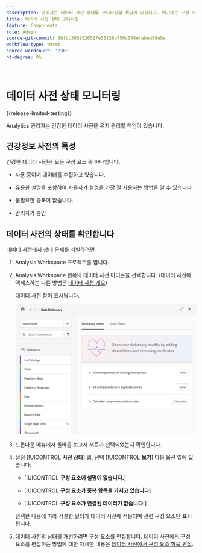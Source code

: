 ```yaml
---
description: 관리자는 데이터 사전 상태를 모니터링할 책임이 있습니다. 여기에는 구성 요소가 데이터를 수집 중인지, 승인되었는지, 설명이 들어 있는지, 그리고 중복되지 않았는지 등이 포함됩니다.
title: 데이터 사전 상태 모니터링
feature: Components
role: Admin
source-git-commit: 5bfbc3059526527e35f26b750d048efebee68e9e
workflow-type: tm+mt
source-wordcount: '236'
ht-degree: 0%

---
```


# 데이터 사전 상태 모니터링

{{release-limited-testing}}

Analytics 관리자는 건강한 데이터 사전을 유지 관리할 책임이 있습니다.

## 건강정보 사전의 특성

건강한 데이터 사전은 모든 구성 요소 중 하나입니다.

* 사용 중이며 데이터를 수집하고 있습니다.

* 유용한 설명을 포함하여 사용자가 설명을 가장 잘 사용하는 방법을 알 수 있습니다

* 불필요한 중복이 없습니다.

* 관리자가 승인

## 데이터 사전의 상태를 확인합니다

데이터 사전에서 상태 문제를 식별하려면

1. Analysis Workspace 프로젝트를 엽니다.

1. Analysis Workspace 왼쪽의 데이터 사전 아이콘을 선택합니다. (데이터 사전에 액세스하는 다른 방법은 [데이터 사전 개요](/help/analyze/analysis-workspace/components/data-dictionary/data-dictionary-overview.md))

   데이터 사전 창이 표시됩니다.

   ![데이터 사전 관리 보기](assets/data-dictionary-admin.png)

1. 드롭다운 메뉴에서 올바른 보고서 세트가 선택되었는지 확인합니다.

1. 설정 [!UICONTROL **사전 상태**] 탭, 선택 [!UICONTROL **보기**] 다음 옵션 옆에 있습니다.

   * [!UICONTROL **구성 요소에 설명이 없습니다.**]

   * [!UICONTROL **구성 요소가 중복 항목을 가지고 있습니다**]

   * [!UICONTROL **구성 요소가 연결된 데이터가 없습니다.**]

   선택한 내용에 따라 적절한 필터가 데이터 사전에 적용되며 관련 구성 요소만 표시됩니다.

1. 데이터 사전의 상태를 개선하려면 구성 요소를 편집합니다. 데이터 사전에서 구성 요소를 편집하는 방법에 대한 자세한 내용은 [데이터 사전에서 구성 요소 항목 편집](/help/analyze/analysis-workspace/components/data-dictionary/edit-entries-data-dictionary.md).